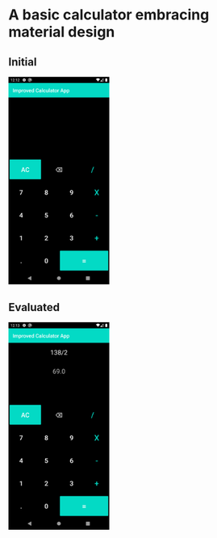 # A basic calculator embracing material design


## Initial
<img src="Images\img1.png" alt="drawing" style="width:200px;"/>

## Evaluated
<img src="Images\img2.png" alt="drawing" style="width:200px;"/>